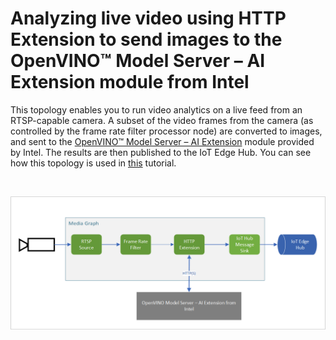# Analyzing live video using HTTP Extension to send images to the OpenVINO™ Model Server – AI Extension module from Intel

This topology enables you to run video analytics on a live feed from an RTSP-capable camera. A subset of the video frames from the camera (as controlled by the frame rate filter processor node) are converted to images, and sent to the [OpenVINO™ Model Server – AI Extension](https://aka.ms/lva-intel-ovms) module provided by Intel. The results are then published to the IoT Edge Hub. You can see how this topology is used in [this](https://aka.ms/lva-intel-ovms-tutorial) tutorial.

<br>
<p align="center">
  <img src="./topology.png" title="Analyzing live video using HTTP Extension to send images to the OpenVINO™ Model Server – AI Extension module from Intel"/>
</p>
<br>
